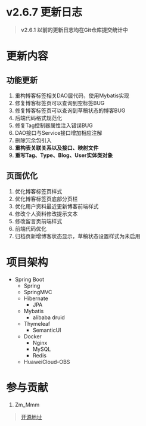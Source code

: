 # v2.6.7 更新日志

> **v2.6.1 以前的更新日志均在Git仓库提交统计中**

# 更新内容

## 功能更新

1. 重构博客标签相关DAO层代码，使用Mybatis实现
2. 修复博客标签页可以查询到空标签BUG
3. 修复博客标签页可以查询到草稿状态的博客BUG
5. 后端代码格式规范化
6. 修复Tag控制器属性注入错误BUG
7. DAO接口与Service接口增加相应注解
8. 删除冗余包引入
9. **重构表关联关系以及接口、映射文件**
10. **重写Tag、Type、Blog、User实体类对象**

## 页面优化

1. 优化博客标签页样式
2. 优化博客标签页底部分页栏
3. 优化用户资料最近更新博客前端样式
4. 修改个人资料修改提示文本
5. 修改留言页前端样式
6. 前端代码优化
7. 归档页新增博客状态显示，草稿状态设置样式为未启用

# 项目架构

- Spring Boot
    - Spring
    - SpringMVC
    - Hibernate
        - JPA
    - Mybatis
        - alibaba druid
    - Thymeleaf
        - SemanticUI
    - Docker
        - Nginx
        - MySQL
        - Redis
    - HuaweiCloud-OBS
          
# 参与贡献

1.  Zm_Mmm

> [开源地址](https://gitee.com/zm_mmm/blog "开源地址")